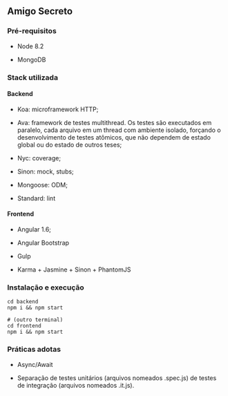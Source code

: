 ## Amigo Secreto

### Pré-requisitos

- Node 8.2

- MongoDB

### Stack utilizada

#### Backend

- Koa: microframework HTTP;

- Ava: framework de testes multithread. Os testes são executados em paralelo, cada arquivo em um thread com ambiente isolado, forçando o desenvolvimento de testes atômicos, que não dependem de estado global ou do estado de outros teses;

- Nyc: coverage;

- Sinon: mock, stubs;

- Mongoose: ODM;

- Standard: lint

#### Frontend

- Angular 1.6;

- Angular Bootstrap

- Gulp

- Karma + Jasmine + Sinon + PhantomJS

### Instalação e execução

```
cd backend
npm i && npm start

# (outro terminal)
cd frontend
npm i && npm start
```

### Práticas adotas

- Async/Await

- Separação de testes unitários (arquivos nomeados .spec.js) de testes de integração (arquivos nomeados .it.js).

